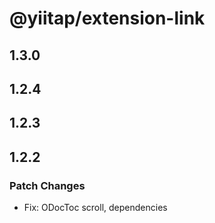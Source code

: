 # @yiitap/extension-link

## 1.3.0

## 1.2.4

## 1.2.3

## 1.2.2

### Patch Changes

- Fix: ODocToc scroll, dependencies
